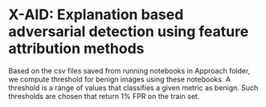 # X-AID: Explanation based adversarial detection using feature attribution methods 

Based on the csv files saved from running notebooks in Approach folder, we compute threshold for benign images using these notebooks. A threshold is a range of values that classifies a given metric as benign. Such thresholds are chosen that return 1% FPR on the train set. 